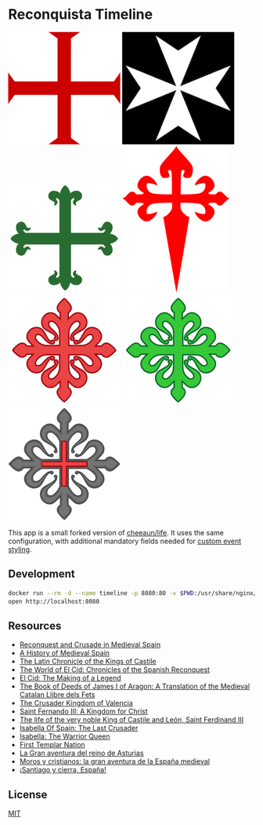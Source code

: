 # Reconquista Timeline

![Order of Solomon's Temple](./images/templar.png) [![](./images/hospitaller.png)](#) ![Order of Aviz](./images/aviz.png) ![Order of Santiago](./images/Santiago.png) ![Order of Calatrava](./images/calatrava.png) ![Order of Alcántara](./images/alcantara.png) ![Order of Montesa](./images/montesa.png)


This app is a small forked version of [cheeaun/life](https://github.com/cheeaun/life). It uses the same configuration, with additional mandatory fields needed for [custom event styling](./timeline.css).


Development
-----------

```bash
docker run --rm -d --name timeline -p 8080:80 -v $PWD:/usr/share/nginx/html nginx
open http://localhost:8080
```

Resources
-----------
* [Reconquest and Crusade in Medieval Spain](https://www.amazon.com/Reconquest-Crusade-Medieval-Spain-Middle-ebook/dp/B00B4FJ9J8/)
* [A History of Medieval Spain](https://www.amazon.com/gp/product/B00GKFJAPK)
* [The Latin Chronicle of the Kings of Castile](https://www.amazon.com/Chronicle-Castile-Medieval-Renaissance-Studies/dp/0866982787)
* [The World of El Cid: Chronicles of the Spanish Reconquest](https://www.amazon.com/world-Cid-Chronicles-Reconquest-Manchester/dp/0719052262)
* [El Cid: The Making of a Legend](https://www.amazon.com/El-Cid-Making-M-Trow/dp/0750939095)
* [The Book of Deeds of James I of Aragon: A Translation of the Medieval Catalan Llibre dels Fets](https://www.amazon.com/Deeds-James-Aragon-Crusade-Translation/dp/1409401502)
* [The Crusader Kingdom of Valencia](https://libro.uca.edu/ck/crusader.htm)
* [Saint Fernando III: A Kingdom for Christ](https://www.amazon.com/Saint-Fernando-III-Kingdom-Christ/dp/0979630118)
* [The life of the very noble King of Castile and León, Saint Ferdinand III](https://www.amazon.com/Life-Very-Noble-Castile-Ferdinand/dp/1877905097)
* [Isabella Of Spain: The Last Crusader](https://www.amazon.com/Isabella-Spain-William-Thomas-Walsh-ebook/dp/B01JHP4H0C)
* [Isabella: The Warrior Queen ](https://www.amazon.com/Isabella-Warrior-Queen-Kirstin-Downey/dp/0307742164)
* [First Templar Nation](https://www.amazon.com/First-Templar-Nation-Knights-Created/dp/1620556545)
* [La Gran aventura del reino de Asturias](https://www.amazon.com/gp/product/B00692A95O)
* [Moros y cristianos: la gran aventura de la España medieval](https://www.amazon.com/Moros-cristianos-aventura-medieval-Divulgativa-ebook/dp/B005Z9N9JK)
* [¡Santiago y cierra, España!](https://www.amazon.com/gp/product/B00F35II1U)

License
-------

[MIT](http://cheeaun.mit-license.org/)
